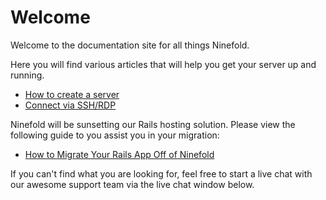 # Welcome

Welcome to the documentation site for all things Ninefold.

Here you will find various articles that will help you get your server up and running.

* [How to create a server](http://help.ninefold.com/servers/create/)
* [Connect via SSH/RDP](http://help.ninefold.com/servers/how_to_connect_to_your_server_using_ssh_rdp/)

Ninefold will be sunsetting our Rails hosting solution. Please view the following guide to you assist you in your migration:

* [How to Migrate Your Rails App Off of Ninefold](http://help.ninefold.com/apps/how_to_migrate_your_rails_app_off_of_ninefold/)

If you can't find what you are looking for, feel free to start a live chat with our awesome support team via the live chat window below.



